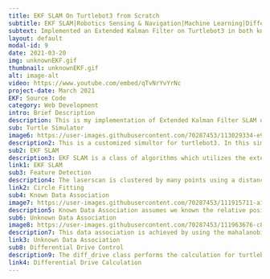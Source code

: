 ```yaml
---
title: EKF SLAM On Turtlebot3 from Scratch
subtitle: EKF SLAM|Robotics Sensing & Navigation|Machine Learning|Differential Drive Control
subtext: Implemented an Extended Kalman Filter on Turtlebot3 in both known and unknown data association and used machine learning to detect landmarks from laserscan  
layout: default
modal-id: 9
date: 2021-03-20
img: unknownEKF.gif
thumbnail: unknownEKF.gif
alt: image-alt
video: https://www.youtube.com/embed/qTvNrYvYrNc
project-date: March 2021
EKF: Source Code
category: Web Development
intro: Brief Description
description: This is my implementation of Extended Kalman Filter SLAM on Turtlebot3. The blue path is the real(ground truth) path, the red one is the EKF slam path and the green one is the odometery path. The blue circles are tubes from simulator, green circles are landmarks sensed by customized laserscan and the yellow circles are estimated locations of landmark from EKF SLAM. 
sub: Turtle Simulator
image6: https://user-images.githubusercontent.com/70287453/113029334-e973f000-9151-11eb-9d7a-b25c36e05183.gif
description2: This is a customized simultor for turtlebot3. In this simulator, the turtlebot is represented by a green sphere. Tubes are shown in blue color at given location. When the robot moves close enough to the tubes, the fake laserscan can detect them and publish the red tubes with some noises. The fake laserscan uses circle-line intersection algorithm to detect the tubes.
sub2: EKF SLAM
description3: EKF SLAM is a class of algorithms which utilizes the extended Kalman filter (EKF) for simultaneous localization and mapping (SLAM). Typically, EKF SLAM algorithms are feature based, and use the maximum likelihood algorithm for data association.<br> This algorithm can be divided into two parts:State update and measurement update. The state estimate is the same for both.<br>The robot state used a probabilistic motion model. Xi bar is the state estimate at time t, g is the motion model, u is the body twist at time t and epsilion is the motion noise:<br>\begin{equation} \hat{\xi_t^-} = g(\hat{\xi}_{t-1}, u_t, \epsilon) \end{equation}<br>Next, propagate the uncertainty using linearized transition model:<br>\begin{equation} \hat{\Sigma_t^-} = g'(\hat{\xi}_{t-1}, u_t, \epsilon) \ \hat{\Sigma}_{t-1} \ g'(\hat{\xi}_{t-1}, u_t,\epsilon)^T + \bar{Q} \end{equation}<br>The process noise is a diagonal matrix corresponding to the gaussian noise for the robot pose(x,y,theta)<br>\begin{equation}\bar{Q} =\begin{bmatrix} Q & 0_{3*2n} \\ 0_{2n*3} & 0_{2n*2n} \end{bmatrix}\end{equation}<br>The algorithm can be found below.
link1: EKF SLAM
sub3: Feature Detection
description4: The laserscan is clustered by many points using a distance threshold. To find circles in cluster, I implemented the circle fitting algorithm. The algorithm can be found below.
link2: Circle Fitting
sub4: Known Data Association
image7: https://user-images.githubusercontent.com/70287453/111915711-a1641780-8a45-11eb-8195-0a614c478679.gif
description5: Known Data Association assumes we known the relative positions of landmarks in the robot frame.<br> For each measurement, i is assocaited with landmark j, then compute the Kalman gain K.<br>\begin{equation} K_i = \Sigma_t^- h_j' \ (\xi_t)^T (h_j' \ (\xi_t) \Sigma_t^- \ h_j'(\xi_t)^T + R)^{-1} \end{equation}<br> Next, use the measurement model to predict the state given current belief and updated posterior state<br>\begin{equation}\hat{z_t}^i = h_j(\hat{\xi_t^-}) \end{equation}<br>\begin{equation} \hat{\xi_t} = \hat{\xi_t^-} + K_i(z_t^- - \hat{z_t^i}) \end{equation}<br> Lastly, compose the posterior covariance.<br>	\begin{equation} \Sigma_t = (I - K_i h_j'(\xi_t)) \Sigma_t^- \end{equation}<br>
sub6: Unknown Data Association
image8: https://user-images.githubusercontent.com/70287453/111963676-c8602f00-8ac1-11eb-87e3-ce65009a0f91.gif
description7: This data association is achieved by using the mahalanobis distance.<br> Iterates over the number of the observed landmarks N where k is the landmark number.<br>\begin{equation} \psi_k = h_k’(\hat{\xi_t}^-) \Sigma_t^- \ h_k’(\hat{\xi_t}^-)^T + R \end{equation}<br> Then, calculate the predicted measurement above<br> Next, compute the Mahalanobis distance and append to a vector of measurements<br> \begin{equation} d_k = (z_i - \hat{z_k}) \psi_k (z_i - \hat{z_k})^T \end{equation}<br>Let d_star be the minimum mahalonbis distance and  be the landmark index corresponding to the minimimum distance. If d_star is smaller than the lower-bound Mahalanobis threshold, then j is the index used in the measurement update. If it is greater than the upper-bound Mahalanobis threshold, then j = N and increase N by 1.<br> The algorithm can be found below.
link3: Unknown Data Association
sub8: Differential Drive Control
description9: The diff_drive class performs the calculation for turtlebot's odometery. The purpose of this class is to convert wheel velocities to a body twist Vb and then integrate twist to get pose.<br> The full explaination can be found below.
link4: Differential Drive Calculation
---
```


